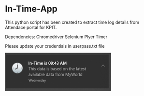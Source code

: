 # In-Time-App
This python script has been created to extract time log details from Attendace portal for KPIT.

Dependencies:
  Chromedriver
  Selenium
  Plyer
  Timer

Please update your credentials in userpass.txt file

![alt text](https://raw.githubusercontent.com/gannaramu/In-Time-App/master/snapshot.PNG)
